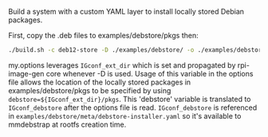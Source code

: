 Build a system with a custom YAML layer to install locally stored Debian packages.

First, copy the .deb files to examples/debstore/pkgs then:

```bash
./build.sh -c deb12-store -D ./examples/debstore/ -o ./examples/debstore/my.options
```

my.options leverages ```IGconf_ext_dir``` which is set and propagated by rpi-image-gen core whenever -D is used. Usage of this variable in the options file allows the location of the locally stored packages in examples/debstore/pkgs to be specified by using ```debstore=${IGconf_ext_dir}/pkgs```. This 'debstore' variable is translated to ```IGconf_debstore``` after the options file is read. ```IGconf_debstore``` is referenced in ```examples/debstore/meta/debstore-installer.yaml``` so it's available to mmdebstrap at rootfs creation time.
